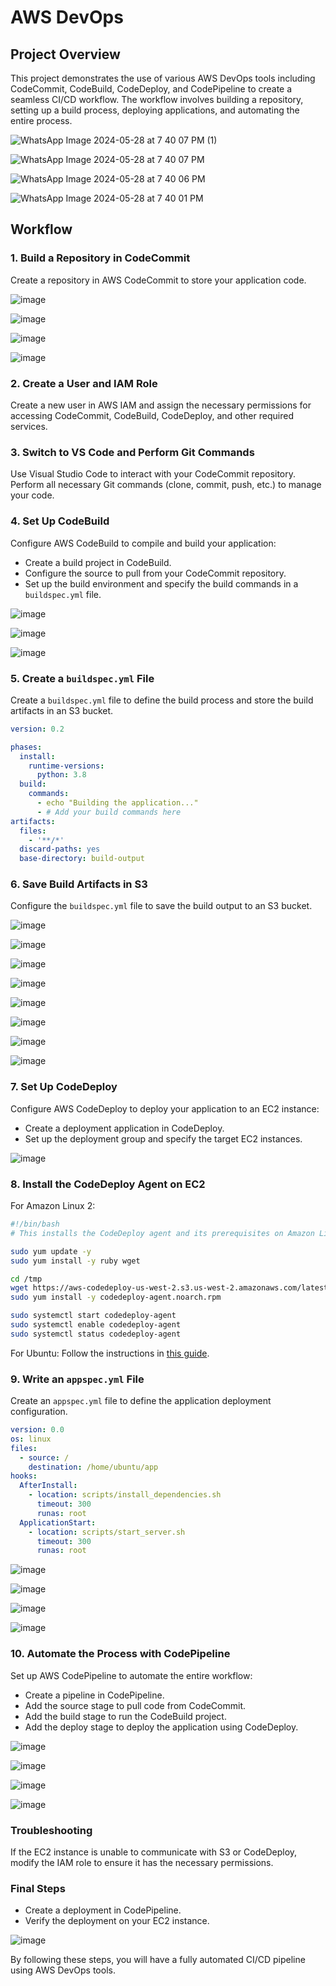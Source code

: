 # AWS DevOps

## Project Overview
This project demonstrates the use of various AWS DevOps tools including CodeCommit, CodeBuild, CodeDeploy, and CodePipeline to create a seamless CI/CD workflow. The workflow involves building a repository, setting up a build process, deploying applications, and automating the entire process.

![WhatsApp Image 2024-05-28 at 7 40 07 PM (1)](https://github.com/Aditi55Pathak/Devops/assets/80877301/958f283a-7691-4b7f-aca7-090e58cab754)

![WhatsApp Image 2024-05-28 at 7 40 07 PM](https://github.com/Aditi55Pathak/Devops/assets/80877301/355e6392-d481-43c6-866d-0c16049b8713)

![WhatsApp Image 2024-05-28 at 7 40 06 PM](https://github.com/Aditi55Pathak/Devops/assets/80877301/0f9054b9-ada5-434c-84f5-def17a83fddc)

![WhatsApp Image 2024-05-28 at 7 40 01 PM](https://github.com/Aditi55Pathak/Devops/assets/80877301/a233233f-076c-4b16-bb7f-2fc729dd023d)



## Workflow

### 1. Build a Repository in CodeCommit
Create a repository in AWS CodeCommit to store your application code.

![image](https://github.com/Aditi55Pathak/Devops/assets/80877301/22449201-bc2a-4ea4-ac84-f420e03cf879)

![image](https://github.com/Aditi55Pathak/Devops/assets/80877301/fa726733-9c95-4f6d-9523-8ceb9efc1696)

![image](https://github.com/Aditi55Pathak/Devops/assets/80877301/6ae84d56-a7a0-4dc6-a3b8-d7562a6225d2)

![image](https://github.com/Aditi55Pathak/Devops/assets/80877301/20183d82-9c2a-46b3-940a-7fd6578edae2)


### 2. Create a User and IAM Role
Create a new user in AWS IAM and assign the necessary permissions for accessing CodeCommit, CodeBuild, CodeDeploy, and other required services.

### 3. Switch to VS Code and Perform Git Commands
Use Visual Studio Code to interact with your CodeCommit repository. Perform all necessary Git commands (clone, commit, push, etc.) to manage your code.

### 4. Set Up CodeBuild
Configure AWS CodeBuild to compile and build your application:
- Create a build project in CodeBuild.
- Configure the source to pull from your CodeCommit repository.
- Set up the build environment and specify the build commands in a `buildspec.yml` file.

![image](https://github.com/Aditi55Pathak/Devops/assets/80877301/b2175f6f-8e77-44ff-8767-fc7caedd8b84)

![image](https://github.com/Aditi55Pathak/Devops/assets/80877301/09075d40-e785-4a78-9a2f-e58bf0bc47a6)

![image](https://github.com/Aditi55Pathak/Devops/assets/80877301/d550dad0-6c37-482a-a8ef-e697a70f445b)


### 5. Create a `buildspec.yml` File
Create a `buildspec.yml` file to define the build process and store the build artifacts in an S3 bucket.

```yaml
version: 0.2

phases:
  install:
    runtime-versions:
      python: 3.8
  build:
    commands:
      - echo "Building the application..."
      - # Add your build commands here
artifacts:
  files:
    - '**/*'
  discard-paths: yes
  base-directory: build-output
```

### 6. Save Build Artifacts in S3
Configure the `buildspec.yml` file to save the build output to an S3 bucket.

![image](https://github.com/Aditi55Pathak/Devops/assets/80877301/9e00168a-9ba7-4b0b-bca6-d228dc2ec7f7)

![image](https://github.com/Aditi55Pathak/Devops/assets/80877301/68505612-af83-4b9b-9077-03970d50ce58)

![image](https://github.com/Aditi55Pathak/Devops/assets/80877301/21142d22-3a7e-4b11-9ab6-99990de60a56)

![image](https://github.com/Aditi55Pathak/Devops/assets/80877301/3e95073e-b7d1-4c32-a71a-c7d34c0acff1)

![image](https://github.com/Aditi55Pathak/Devops/assets/80877301/6c8fdb90-d862-4d10-b361-867559042769)

![image](https://github.com/Aditi55Pathak/Devops/assets/80877301/f08d89c6-88f7-4e02-8695-07f09bc790c0)

![image](https://github.com/Aditi55Pathak/Devops/assets/80877301/654efc6c-bfb8-4ec4-9bc4-baafc389cd36)

![image](https://github.com/Aditi55Pathak/Devops/assets/80877301/bb9b9146-4c66-4d1f-9f0e-7ff2a5057633)


### 7. Set Up CodeDeploy
Configure AWS CodeDeploy to deploy your application to an EC2 instance:
- Create a deployment application in CodeDeploy.
- Set up the deployment group and specify the target EC2 instances.

![image](https://github.com/Aditi55Pathak/Devops/assets/80877301/3a3c452f-6ff3-449d-9a3f-e235c6dce273)


### 8. Install the CodeDeploy Agent on EC2

For Amazon Linux 2:
```bash
#!/bin/bash
# This installs the CodeDeploy agent and its prerequisites on Amazon Linux 2.

sudo yum update -y
sudo yum install -y ruby wget

cd /tmp
wget https://aws-codedeploy-us-west-2.s3.us-west-2.amazonaws.com/latest/codedeploy-agent.noarch.rpm
sudo yum install -y codedeploy-agent.noarch.rpm

sudo systemctl start codedeploy-agent
sudo systemctl enable codedeploy-agent
sudo systemctl status codedeploy-agent
```

For Ubuntu:
Follow the instructions in [this guide](https://www.trainwithshubham.com/blog/setting-up-aws-codedeploy-agent-on-ubuntu-ec2).

### 9. Write an `appspec.yml` File
Create an `appspec.yml` file to define the application deployment configuration.

```yaml
version: 0.0
os: linux
files:
  - source: /
    destination: /home/ubuntu/app
hooks:
  AfterInstall:
    - location: scripts/install_dependencies.sh
      timeout: 300
      runas: root
  ApplicationStart:
    - location: scripts/start_server.sh
      timeout: 300
      runas: root
```

![image](https://github.com/Aditi55Pathak/Devops/assets/80877301/d52bf995-e437-4318-998b-2b99ece8c4ee)

![image](https://github.com/Aditi55Pathak/Devops/assets/80877301/ec21f786-0767-4777-81e2-c16b283d8c05)

![image](https://github.com/Aditi55Pathak/Devops/assets/80877301/e1f3d881-c105-46d0-80ed-701ad532cc1a)

![image](https://github.com/Aditi55Pathak/Devops/assets/80877301/f0f0be27-87db-44d6-a0ae-d01ec79ad746)



### 10. Automate the Process with CodePipeline
Set up AWS CodePipeline to automate the entire workflow:
- Create a pipeline in CodePipeline.
- Add the source stage to pull code from CodeCommit.
- Add the build stage to run the CodeBuild project.
- Add the deploy stage to deploy the application using CodeDeploy.

![image](https://github.com/Aditi55Pathak/Devops/assets/80877301/318de027-47b7-4e45-9b8c-387a08509525)

![image](https://github.com/Aditi55Pathak/Devops/assets/80877301/8dbd78b4-c468-4da2-bbaa-41937d466222)

![image](https://github.com/Aditi55Pathak/Devops/assets/80877301/92da82ad-0e70-4cd7-b229-c09183b719b2)

![image](https://github.com/Aditi55Pathak/Devops/assets/80877301/8f72a1c5-6ed4-49d2-ad1b-49bf02fbadbc)


### Troubleshooting
If the EC2 instance is unable to communicate with S3 or CodeDeploy, modify the IAM role to ensure it has the necessary permissions.

### Final Steps
- Create a deployment in CodePipeline.
- Verify the deployment on your EC2 instance.

![image](https://github.com/Aditi55Pathak/Devops/assets/80877301/06de1c34-2cac-48d9-929e-0b332356e183)

By following these steps, you will have a fully automated CI/CD pipeline using AWS DevOps tools.
